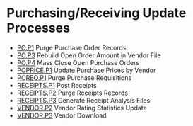 # Purchasing/Receiving Update Processes

<PageHeader />

- [PO.P1](PO-P1/README.md) Purge Purchase Order Records
- [PO.P3](PO-P3/README.md) Rebuild Open Order Amount in Vendor File
- [PO.P4](PO-P4/README.md) Mass Close Open Purchase Orders
- [POPRICE.P1](POPRICE-P1/README.md) Update Purchase Prices by Vendor
- [POREQ.P1](POREQ-P1/README.md) Purge Purchase Requisitions
- [RECEIPTS.P1](RECEIPTS-P1/README.md) Post Receipts
- [RECEIPTS.P2](RECEIPTS-P2/README.md) Purge Receipts Records
- [RECEIPTS.P3](RECEIPTS-P3/README.md) Generate Receipt Analysis Files
- [VENDOR.P2](../../AP-OVERVIEW/AP-PROCESS/VENDOR-P2/README.md) Vendor Rating Statistics Update
- [VENDOR.P3](VENDOR-P3/README.md) Vendor Download

<badge text= "Version 8.10.57" vertical="middle" />

<PageFooter />
